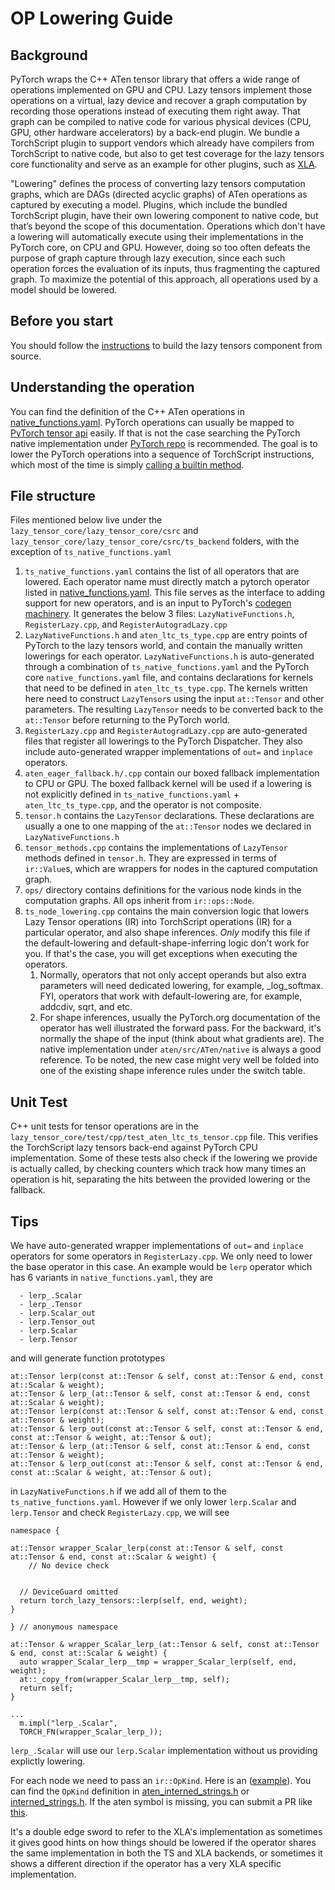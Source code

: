 # OP Lowering Guide

## Background
PyTorch wraps the C++ ATen tensor library that offers a wide range of operations implemented on GPU and CPU. Lazy tensors implement those operations on a virtual, lazy device and recover a graph computation by recording those operations instead of executing them right away. That graph can be compiled to native code for various physical devices (CPU, GPU, other hardware accelerators) by a back-end plugin. We bundle a TorchScript plugin to support vendors which already have compilers from TorchScript to native code, but also to get test coverage for the lazy tensors core functionality and serve as an example for other plugins, such as [XLA](https://github.com/pytorch/xla/tree/asuhan/xla_ltc_plugin).

"Lowering" defines the process of converting lazy tensors computation graphs, which are DAGs (directed acyclic graphs) of ATen operations as captured by executing a model. Plugins, which include the bundled TorchScript plugin, have their own lowering component to native code, but that’s beyond the scope of this documentation. Operations which don't have a lowering will automatically execute using their implementations in the PyTorch core, on CPU and GPU. However, doing so too often defeats the purpose of graph capture through lazy execution, since each such operation forces the evaluation of its inputs, thus fragmenting the captured graph. To maximize the potential of this approach, all operations used by a model should be lowered.

## Before you start
You should follow the [instructions](https://github.com/pytorch/pytorch/blob/lazy_tensor_staging/lazy_tensor_core/QUICKSTART.md) to build the lazy tensors component from source.

## Understanding the operation
You can find the definition of the C++ ATen operations in [native_functions.yaml](https://github.com/pytorch/pytorch/blob/master/aten/src/ATen/native/native_functions.yaml). PyTorch operations can usually be mapped to [PyTorch tensor api](https://pytorch.org/docs/stable/index.html) easily. If that is not the case searching the PyTorch native implementation under [PyTorch repo](https://github.com/pytorch/pytorch) is recommended. The goal is to lower the PyTorch operations into a sequence of TorchScript instructions, which most of the time is simply [calling a builtin method](https://github.com/pytorch/pytorch/blob/b1daf83196dee499defe420fb1a90ad7da7ed05c/lazy_tensor_core/lazy_tensor_core/csrc/ts_backend/ts_node_lowering.cpp#L290).

## File structure
Files mentioned below live under the `lazy_tensor_core/lazy_tensor_core/csrc` and `lazy_tensor_core/lazy_tensor_core/csrc/ts_backend` folders, with the exception of `ts_native_functions.yaml`

1. `ts_native_functions.yaml` contains the list of all operators that are lowered. Each operator name must directly match a pytorch operator listed in [native_functions.yaml](https://github.com/pytorch/pytorch/blob/master/aten/src/ATen/native/native_functions.yaml). This file serves as the interface to adding support for new operators, and is an input to PyTorch's [codegen machinery](https://github.com/pytorch/pytorch/blob/master/tools/codegen/gen_backend_stubs.py). It generates the below 3 files: `LazyNativeFunctions.h`, `RegisterLazy.cpp`, and `RegisterAutogradLazy.cpp`
1. `LazyNativeFunctions.h` and `aten_ltc_ts_type.cpp` are entry points of PyTorch to the lazy tensors world, and contain the manually written lowerings for each operator. `LazyNativeFunctions.h` is auto-generated through a combination of `ts_native_functions.yaml` and the PyTorch core `native_functions.yaml` file, and contains declarations for kernels that need to be defined in `aten_ltc_ts_type.cpp`. The kernels written here need to construct `LazyTensor`s using the input `at::Tensor` and other parameters. The resulting `LazyTensor` needs to be converted back to the `at::Tensor` before returning to the PyTorch world.
1. `RegisterLazy.cpp` and `RegisterAutogradLazy.cpp` are auto-generated files that register all lowerings to the PyTorch Dispatcher. They also include auto-generated wrapper implementations of `out=` and `inplace` operators.
1. `aten_eager_fallback.h/.cpp` contain our boxed fallback implementation to CPU or GPU. The boxed fallback kernel will be used if a lowering is not explicitly defined in `ts_native_functions.yaml` + `aten_ltc_ts_type.cpp`, and the operator is not composite.
1. `tensor.h` contains the `LazyTensor` declarations. These declarations are usually a one to one mapping of the `at::Tensor` nodes we declared in `LazyNativeFunctions.h`
1. `tensor_methods.cpp` contains the implementations of `LazyTensor` methods defined in `tensor.h`. They are expressed in terms of `ir::Value`s, which are wrappers for nodes in the captured computation graph.
1. `ops/` directory contains definitions for the various node kinds in the computation graphs. All ops inherit from `ir::ops::Node`.
1. `ts_node_lowering.cpp` contains the main conversion logic that lowers Lazy Tensor operations (IR) into TorchScript operations (IR) for a particular operator, and also shape inferences. *Only* modify this file if the default-lowering and default-shape-inferring logic don't work for you. If that's the case, you will get exceptions when executing the operators.
    1. Normally, operators that not only accept operands but also extra parameters will need dedicated lowering, for example, _log_softmax. FYI, operators that work with default-lowering are, for example, addcdiv, sqrt, and etc.
    1. For shape inferences, usually the PyTorch.org documentation of the operator has well illustrated the forward pass. For the backward, it's normally the shape of the input (think about what gradients are). The native implementation under `aten/src/ATen/native` is always a good reference. To be noted, the new case might very well be folded into one of the existing shape inference rules under the switch table.

## Unit Test
C++ unit tests for tensor operations are in the `lazy_tensor_core/test/cpp/test_aten_ltc_ts_tensor.cpp` file. This verifies the TorchScript lazy tensors back-end against PyTorch CPU implementation. Some of these tests also check if the lowering we provide is actually called, by checking counters which track how many times an operation is hit, separating the hits between the provided lowering or the fallback.

## Tips
We have auto-generated wrapper implementations of `out=` and `inplace` operators for some operators in `RegisterLazy.cpp`. We only need to lower the base operator in this case. An example would be `lerp` operator which has 6 variants in `native_functions.yaml`, they are

```
  - lerp_.Scalar
  - lerp_.Tensor
  - lerp.Scalar_out
  - lerp.Tensor_out
  - lerp.Scalar
  - lerp.Tensor
```

and will generate function prototypes

```
at::Tensor lerp(const at::Tensor & self, const at::Tensor & end, const at::Scalar & weight);
at::Tensor & lerp_(at::Tensor & self, const at::Tensor & end, const at::Scalar & weight);
at::Tensor lerp(const at::Tensor & self, const at::Tensor & end, const at::Tensor & weight);
at::Tensor & lerp_out(const at::Tensor & self, const at::Tensor & end, const at::Tensor & weight, at::Tensor & out);
at::Tensor & lerp_(at::Tensor & self, const at::Tensor & end, const at::Tensor & weight);
at::Tensor & lerp_out(const at::Tensor & self, const at::Tensor & end, const at::Scalar & weight, at::Tensor & out);
```

in `LazyNativeFunctions.h` if we add all of them to the `ts_native_functions.yaml`. However if we only lower `lerp.Scalar` and `lerp.Tensor` and check `RegisterLazy.cpp`, we will see

```
namespace {

at::Tensor wrapper_Scalar_lerp(const at::Tensor & self, const at::Tensor & end, const at::Scalar & weight) {
    // No device check


  // DeviceGuard omitted
  return torch_lazy_tensors::lerp(self, end, weight);
}

} // anonymous namespace

at::Tensor & wrapper_Scalar_lerp_(at::Tensor & self, const at::Tensor & end, const at::Scalar & weight) {
  auto wrapper_Scalar_lerp__tmp = wrapper_Scalar_lerp(self, end, weight);
  at::_copy_from(wrapper_Scalar_lerp__tmp, self);
  return self;
}

...
  m.impl("lerp_.Scalar",
  TORCH_FN(wrapper_Scalar_lerp_));

```

`lerp_.Scalar` will use our `lerp.Scalar` implementation without us providing explictly lowering.

For each node we need to pass an `ir::OpKind`. Here is an ([example](https://github.com/pytorch/pytorch/blob/700731c40bbc47faff14d49e77f8322ebd1c2d5b/lazy_tensor_core/lazy_tensor_core/csrc/ops/var_mean.cpp#L10)). You can find the `OpKind` definition in [aten_interned_strings.h](https://github.com/pytorch/pytorch/blob/master/aten/src/ATen/core/aten_interned_strings.h) or [interned_strings.h](https://github.com/pytorch/pytorch/blob/master/aten/src/ATen/core/interned_strings.h). If the aten symbol is missing, you can submit a PR like [this](https://github.com/pytorch/pytorch/pull/36851).

It's a double edge sword to refer to the XLA's implementation as sometimes it gives good hints on how things should be lowered if the operator shares the same implementation in both the TS and XLA backends, or sometimes it shows a different direction if the operator has a very XLA specific implementation.
